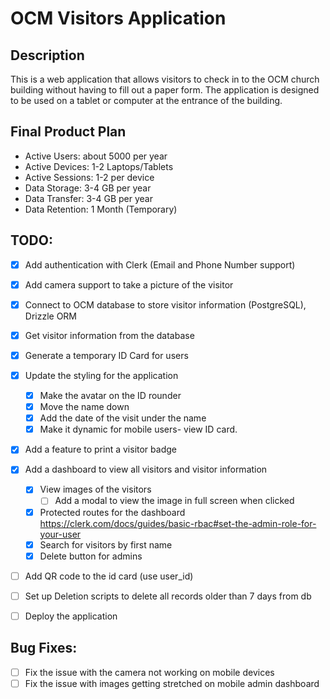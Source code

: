 # OCM Visitors Application

## Description
This is a web application that allows visitors to check in to the OCM church building without having to fill out a paper form. The application is designed to be used on a tablet or 
computer at the entrance of the building. 

## Final Product Plan
- Active Users: about 5000 per year
- Active Devices: 1-2 Laptops/Tablets
- Active Sessions: 1-2 per device
- Data Storage: 3-4 GB per year
- Data Transfer: 3-4 GB per year
- Data Retention: 1 Month (Temporary)


## TODO:
- [x] Add authentication with Clerk (Email and Phone Number support)
- [x] Add camera support to take a picture of the visitor
- [x] Connect to OCM database to store visitor information (PostgreSQL), Drizzle ORM
- [x] Get visitor information from the database
- [x] Generate a temporary ID Card for users
- [x] Update the styling for the application
    - [x] Make the avatar on the ID rounder
    - [x] Move the name down
    - [x] Add the date of the visit under the name
    - [x] Make it dynamic for mobile users- view ID card.
- [x] Add a feature to print a visitor badge 



- [x] Add a dashboard to view all visitors and visitor information
    - [x] View images of the visitors
        - [ ] Add a modal to view the image in full screen when clicked
    - [x] Protected routes for the dashboard https://clerk.com/docs/guides/basic-rbac#set-the-admin-role-for-your-user
    - [x] Search for visitors by first name
    - [x] Delete button for admins

- [ ] Add QR code to the id card (use user_id)
- [ ] Set up Deletion scripts to delete all records older than 7 days from db


- [ ] Deploy the application 

## Bug Fixes:
- [ ] Fix the issue with the camera not working on mobile devices
- [ ] Fix the issue with images getting stretched on mobile admin dashboard